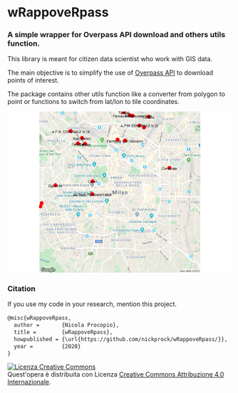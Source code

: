 # wRappoveRpass
### A simple wrapper for Overpass API download and others utils function.
This library is meant for citizen data scientist who work with GIS data.

The main objective is to simplify the use of [Overpass API](https://wiki.openstreetmap.org/wiki/Overpass_API) to download points of interest.

The package contains other utils function like a converter from polygon to point or functions to switch from lat/lon to tile coordinates.

![milan_pharmacy_test](https://github.com/nickprock/wRappoveRpass/blob/img/Rplot.png)


### Citation
If you use my code in your research, mention this project.
```
@misc{wRappoveRpass,
  author =       {Nicola Procopio},
  title =        {wRappoveRpass},
  howpublished = {\url{https://github.com/nickprock/wRappoveRpass/}},
  year =         {2020}
}
```

<a rel="license" href="http://creativecommons.org/licenses/by/4.0/"><img alt="Licenza Creative Commons" style="border-width:0" src="https://i.creativecommons.org/l/by/4.0/88x31.png" /></a><br />Quest'opera è distribuita con Licenza <a rel="license" href="http://creativecommons.org/licenses/by/4.0/">Creative Commons Attribuzione 4.0 Internazionale</a>.
